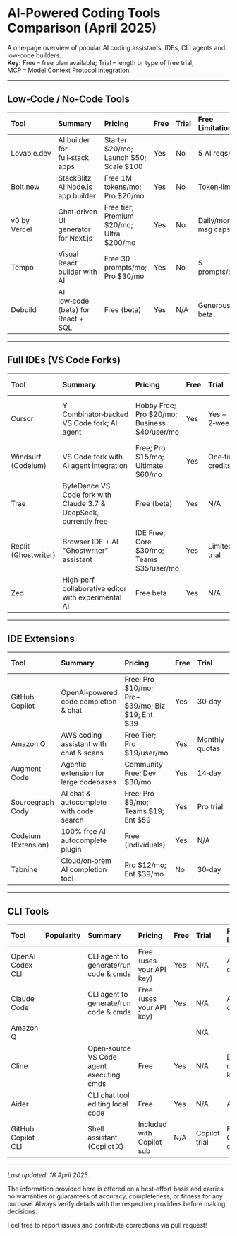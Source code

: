 # AI‑Powered Coding Tools Comparison (April 2025)

A one‑page overview of popular AI coding assistants, IDEs, CLI agents and low‑code builders.  
**Key:** Free = free plan available; Trial = length or type of free trial; MCP = Model Context Protocol integration.

---

## Low‑Code / No‑Code Tools

| Tool         | Summary                              | Pricing                                  | Free   | Trial   | Free Limitations       | MCP   | Observations             |
|:-------------|:-------------------------------------|:-----------------------------------------|:-------|:--------|:-----------------------|:------|:-------------------------|
| Lovable.dev  | AI builder for full‑stack apps       | Starter $20/mo; Launch $50; Scale $100   | Yes    | No      | 5 AI reqs/day          | No    | Quick MVPs               |
| Bolt.new     | StackBlitz AI Node.js app builder    | Free 1M tokens/mo; Pro $20/mo            | Yes    | No      | Token‑limited          | No    | Generous free tokens     |
| v0 by Vercel | Chat‑driven UI generator for Next.js | Free tier; Premium $20/mo; Ultra $200/mo | Yes    | No      | Daily/monthly msg caps | No    | Seamless Vercel deploy   |
| Tempo        | Visual React builder with AI         | Free 30 prompts/mo; Pro $30/mo           | Yes    | No      | 5 prompts/day          | No    | Collaborative design‑dev |
| Debuild      | AI low‑code (beta) for React + SQL   | Free (beta)                              | Yes    | N/A     | Generous in beta       | No    | Free during beta         |

---

## Full IDEs (VS Code Forks)

| Tool                 | Summary                                                                          | Pricing                                      | Free   | Trial            | Free Limitations                            | MCP   | Observations                     |
|:---------------------|:---------------------------------------------------------------------------------|:---------------------------------------------|:-------|:-----------------|:--------------------------------------------|:------|:---------------------------------|
| Cursor               | Y Combinator‑backed VS Code fork; AI agent                                       | Hobby Free; Pro $20/mo; Business $40/user/mo | Yes    | Yes – 2‑week     | 2 000 completions & 50 GPT‑4/Claude reqs/mo | Yes   | Agentic mode; closed‑source fork |
| Windsurf (Codeium)   | VS Code fork with AI agent integration                                           | Free; Pro $15/mo; Ultimate $60/mo            | Yes    | One‑time credits |                                             | Yes   |                                  |
| Trae                 | ByteDance VS Code fork with Claude 3.7 & DeepSeek, currently free                | Free (beta)                                  | Yes    | N/A              | None at launch                              | No    | Unlimited Claude usage now       |
| Replit (Ghostwriter) | Browser IDE + AI "Ghostwriter" assistant                                         | IDE Free; Core $30/mo; Teams $35/user/mo     | Yes    | Limited trial    | One‑time AI credits                         | Yes   | Strong free IDE, paid AI         |
| Zed                  | High‑perf collaborative editor with experimental AI                              | Free beta                                    | Yes    | N/A              | Beta rate limits                            | Yes   | Focus on speed & collaboration   |

---

## IDE Extensions

| Tool                     | Summary                                 | Pricing                                         | Free   | Trial          | Free Limitations                | MCP   | Observations             |
|:-------------------------|:----------------------------------------|:------------------------------------------------|:-------|:---------------|:--------------------------------|:------|:-------------------------|
| GitHub Copilot           | OpenAI‑powered code completion & chat   | Free; Pro $10/mo; Pro+ $39/mo; Biz $19; Ent $39 | Yes    | 30‑day         | 2 000 completions & 50 chats/mo | Yes   | Free for students/OSS    |
| Amazon Q                 | AWS coding assistant with chat & scans  | Free Tier; Pro $19/user/mo                      | Yes    | Monthly quotas | 50 chats & 5 gens/mo            | Yes   | Great for AWS APIs       |
| Augment Code             | Agentic extension for large codebases   | Community Free; Dev $30/mo                      | Yes    | 14‑day         | ~3 000 msgs/mo                  | Yes   | Open‑source core         |
| Sourcegraph Cody         | AI chat & autocomplete with code search | Free; Pro $9/mo; Teams $19; Ent $59             | Yes    | Pro trial      | 200 chats/mo                    | Yes   | Excellent for multi‑repo |
| Codeium (Extension)      | 100% free AI autocomplete plugin        | Free (individuals)                              | Yes    | N/A            | None                            | Yes   | Top free alternative     |
| Tabnine                  | Cloud/on‑prem AI completion tool        | Pro $12/mo; Ent $39/mo                          | No     | 30‑day         | n/a                             | No    | Free plan discontinued   |

---

## CLI Tools

| Tool               | Popularity | Summary                                   | Pricing                    | Free   | Trial         | Free Limitations     | MCP   | Observations          | Link    |
|:-------------------|:-----------|:------------------------------------------|:---------------------------|:-------|:--------------|:---------------------|:------|:----------------------|---------|
| OpenAI Codex CLI   |            | CLI agent to generate/run code & cmds     | Free (uses your API key)   | Yes    | N/A           | API quota only       | No    | Open‑source           | [#][1]  |
| Claude Code        |            | CLI agent to generate/run code & cmds     | Free (uses your API key)   | Yes    | N/A           | API quota only       | No    |                       | [#][2]  |
| Amazon Q           |            |                                           |                            |        | N/A           |                      | No    |                       |         |
| Cline              |            | Open‑source VS Code agent executing cmds  | Free                       | Yes    | N/A           | Depends on API keys  | Yes   | MCP tools marketplace |         |
| Aider              |            | CLI chat tool editing local code          | Free                       | Yes    | N/A           | API limits           | No    | Great for refactors   |         |
| GitHub Copilot CLI |            | Shell assistant (Copilot X)               | Included with Copilot sub  | N/A    | Copilot trial | Follows Copilot caps | No    | Tech preview          |         |

---


*Last updated: 18 April 2025.*

The information provided here is offered on a best‑effort basis and carries no warranties or guarantees of accuracy, completeness, or fitness for any purpose. Always verify details with the respective providers before making decisions.

Feel free to report issues and contribute corrections via pull request!

[1]: https://github.com/openai/codex
[2]: https://docs.anthropic.com/en/docs/agents-and-tools/claude-code/
